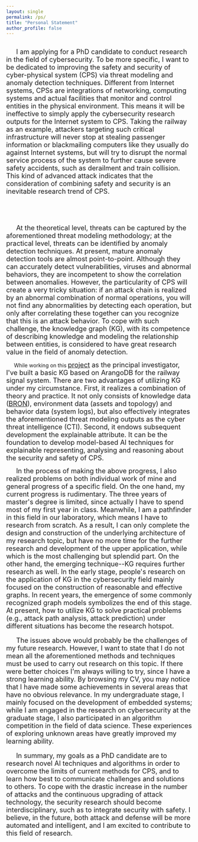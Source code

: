 ```yaml
---
layout: single
permalink: /ps/
title: "Personal Statement"
author_profile: false
---
```

<!-- 
1. 我的研究兴趣，并对这个研究领域的问题进行一个概括
2. 我在这个领域已有的成果或进展
3. 通过我的研究，我发现的更具体的问题
4. 解释一些可能被误会的地方
5. 总结
-->
<br>

<font size='4'>
&ensp;&ensp;&ensp;I am applying for a PhD candidate to conduct research in the field of cybersecurity. To be more specific, I want to be dedicated to improving the safety and security of cyber-physical system (CPS) via threat modeling and anomaly detection techniques. Different from Internet systems, CPSs are integrations of networking, computing systems and actual facilities that monitor and control entities in the physical environment. This means it will be ineffective to simply apply the cybersecurity research outputs for the Internet system to CPS. Taking the railway as an example, attackers targeting such critical infrastructure will never stop at stealing passenger information or blackmailing computers like they usually do against Internet systems, but will try to disrupt the normal service process of the system to further cause severe safety accidents, such as derailment and train collision. This kind of advanced attack indicates that the consideration of combining safety and security is an inevitable research trend of CPS.
 
&ensp;&ensp;&ensp; <br><br>

&ensp;&ensp;&ensp;At the theoretical level, threats can be captured by the aforementioned threat modeling methodology; at the practical level, threats can be identified by anomaly detection techniques. At present, mature anomaly detection tools are almost point-to-point. Although they can accurately detect vulnerabilities, viruses and abnormal behaviors, they are incompetent to show the correlation between anomalies. However, the particularity of CPS will create a very tricky situation: if an attack chain is realized by an abnormal combination of normal operations, you will not find any abnormalities by detecting each operation, but only after correlating these together can you recognize that this is an attack behavior. To cope with such challenge, the knowledge graph (KG), with its competence of describing knowledge and modeling the relationship between entities, is considered to have great research value in the field of anomaly detection.
</font>
 
&ensp;&ensp;&ensp;While working on this [<font size='4'>project</font>](https://jayzheng98.github.io/projects/project2)<font size='4'> as the principal investigator, I've built a basic KG based on ArangoDB for the railway signal system. There are two advantages of utilizing KG under my circumstance. First, it realizes a combination of theory and practice. It not only consists of knowledge data (</font>[<font size='4'>BRON</font>](https://github.com/ALFA-group/BRON)<font size='4'>), environment data (assets and topology) and behavior data (system logs), but also effectively integrates the aforementioned threat modeling outputs as the cyber threat intelligence (CTI). Second, it endows subsequent development the explainable attribute. It can be the foundation to develop model-based AI techniques for explainable representing, analysing and reasoning about the security and safety of CPS.
</font>
 
<font size='4'>
 &ensp;&ensp;&ensp;In the process of making the above progress, I also realized problems on both individual work of mine and general progress of a specific field. On the one hand, my current progress is rudimentary. The three years of master's degree is limited, since actually I have to spend most of my first year in class. Meanwhile, I am a pathfinder in this field in our laboratory, which means I have to research from scratch. As a result, I can only complete the design and construction of the underlying architecture of my research topic, but have no more time for the further research and development of the upper application, while which is the most challenging but splendid part. On the other hand, the emerging technique--KG requires further research as well. In the early stage, people's research on the application of KG in the cybersecurity field mainly focused on the construction of reasonable and effective graphs. In recent years, the emergence of some commonly recognized graph models symbolizes the end of this stage. At present, how to utilize KG to solve practical problems (e.g., attack path analysis, attack prediction) under different situations has become the research hotspot.
  
&ensp;&ensp;&ensp;The issues above would probably be the challenges of my future research. However, I want to state that I do not mean all the aforementioned methods and techniques must be used to carry out research on this topic. If there were better choices I'm always willing to try, since I have a strong learning ability. By browsing my CV, you may notice that I have made some achievements in several areas that have no obvious relevance. In my undergraduate stage, I mainly focused on the development of embedded systems; while I am engaged in the research on cybersecurity at the graduate stage, I also participated in an algorithm competition in the field of data science. These experiences of exploring unknown areas have greatly improved my learning ability.
 
&ensp;&ensp;&ensp;In summary, my goals as a PhD candidate are to research novel AI techniques and algorithms in order to overcome the limits of current methods for CPS, and to learn how best to communicate challenges and solutions to others. To cope with the drastic increase in the number of attacks and the continuous upgrading of attack technology, the security research should become interdisciplinary, such as to integrate security with safety. I believe, in the future, both attack and defense will be more automated and intelligent, and I am excited to contribute to this field of research. 
</font>
